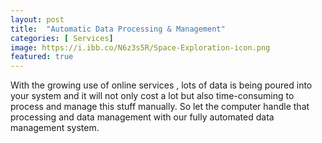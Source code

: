 ```yaml
---
layout: post
title:  "Automatic Data Processing & Management"
categories: [ Services]
image: https://i.ibb.co/N6z3s5R/Space-Exploration-icon.png 
featured: true
---
```



With the growing use of online services , lots of data is being poured into your system and it will not only cost a lot but also time-consuming to process and manage this stuff manually. So let the computer handle that processing and data management with our fully automated data management system.


